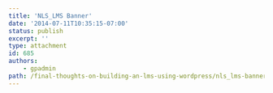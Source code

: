 ```yaml
---
title: 'NLS_LMS Banner'
date: '2014-07-11T10:35:15-07:00'
status: publish
excerpt: ''
type: attachment
id: 685
authors:
    - gpadmin
path: /final-thoughts-on-building-an-lms-using-wordpress/nls_lms-banner
---
```

<!DOCTYPE html PUBLIC "-//W3C//DTD HTML 4.0 Transitional//EN" "http://www.w3.org/TR/REC-html40/loose.dtd">
<?xml encoding="UTF-8">

